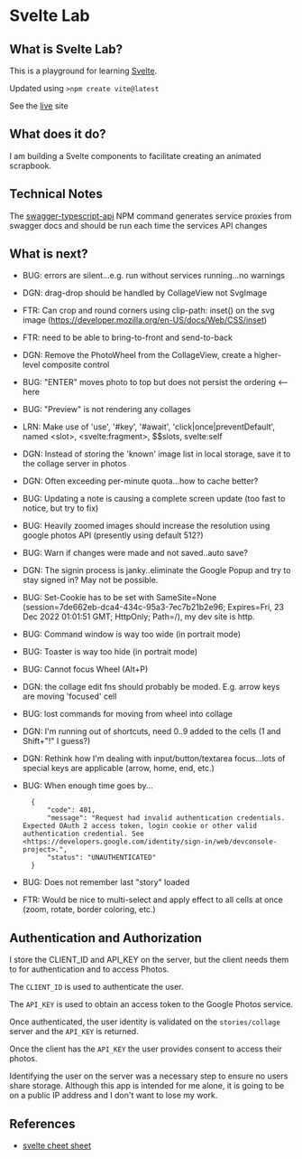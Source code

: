 # Svelte Lab

## What is Svelte Lab?

This is a playground for learning [Svelte](https://svelte.dev/).

Updated using `>npm create vite@latest`

See the [live](https://ca0v.github.io/svelte-lab) site

## What does it do?

I am building a Svelte components to facilitate creating an animated scrapbook.

## Technical Notes

The [swagger-typescript-api](https://github.com/acacode/swagger-typescript-api) NPM command generates service proxies from swagger docs and should be run each time the services API changes

## What is next?

* BUG: errors are silent...e.g. run without services running...no warnings
* DGN: drag-drop should be handled by CollageView not SvgImage
* FTR: Can crop and round corners using clip-path: inset() on the svg image (<https://developer.mozilla.org/en-US/docs/Web/CSS/inset>)
* FTR: need to be able to bring-to-front and send-to-back
* DGN: Remove the PhotoWheel from the CollageView, create a higher-level composite control
* BUG: "ENTER" moves photo to top but does not persist the ordering <-- here
* BUG: "Preview" is not rendering any collages
* LRN: Make use of 'use', '#key', '#await', 'click|once|preventDefault', named &lt;slot&gt;, &lt;svelte:fragment&gt;, $$slots, svelte:self
* DGN: Instead of storing the 'known' image list in local storage, save it to the collage server in photos
* DGN: Often exceeding per-minute quota...how to cache better?
* BUG: Updating a note is causing a complete screen update (too fast to notice, but try to fix)
* BUG: Heavily zoomed images should increase the resolution using google photos API (presently using default 512?)
* BUG: Warn if changes were made and not saved..auto save?
* DGN: The signin process is janky..eliminate the Google Popup and try to stay signed in? May not be possible.
* BUG: Set-Cookie has to be set with SameSite=None (session=7de662eb-dca4-434c-95a3-7ec7b21b2e96; Expires=Fri, 23 Dec 2022 01:01:51 GMT; HttpOnly; Path=/), my dev site is http.
* BUG: Command window is way too wide (in portrait mode)
* BUG: Toaster is way too hide (in portrait mode)
* BUG: Cannot focus Wheel (Alt+P)
* DGN: the collage edit fns should probably be moded. E.g. arrow keys are moving 'focused' cell
* BUG: lost commands for moving from wheel into collage
* DGN: I'm running out of shortcuts, need 0..9 added to the cells (1 and Shift+"!" I guess?)
* DGN: Rethink how I'm dealing with input/button/textarea focus...lots of special keys are applicable (arrow, home, end, etc.)
* BUG: When enough time goes by...

        {
            "code": 401,
            "message": "Request had invalid authentication credentials. Expected OAuth 2 access token, login cookie or other valid authentication credential. See <https://developers.google.com/identity/sign-in/web/devconsole-project>.",
            "status": "UNAUTHENTICATED"
        }
* BUG: Does not remember last "story" loaded
* FTR: Would be nice to multi-select and apply effect to all cells at once (zoom, rotate, border coloring, etc.)

## Authentication and Authorization

I store the CLIENT_ID and API_KEY on the server, but the client needs them to for authentication and to access Photos.

The `CLIENT_ID` is used to authenticate the user.

The `API_KEY` is used to obtain an access token to the Google Photos service.

Once authenticated, the user identity is validated on the `stories/collage` server and the `API_KEY` is returned.

Once the client has the `API_KEY` the user provides consent to access their photos.

Identifying the user on the server was a necessary step to ensure no users share storage.  Although this app is intended for me alone, it is going to be on a public IP address and I don't want to lose my work.

## References

* [svelte cheet sheet](https://sveltesociety.dev/cheatsheet)
